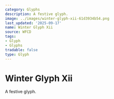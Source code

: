 ```yaml
---
category: Glyphs
description: A festive glyph.
image: ../images/winter-glyph-xii-61d3934b54.png
last_updated: '2025-09-17'
name: Winter Glyph Xii
source: WFCD
tags:
- Glyph
- Glyphs
tradable: false
type: Glyph
---
```


# Winter Glyph Xii

A festive glyph.

